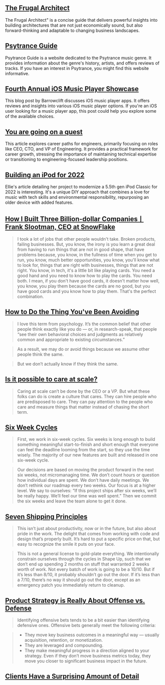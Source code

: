 
## [The Frugal Architect](https://www.thefrugalarchitect.com/)
The Frugal Architect" is a concise guide that delivers powerful insights into building architectures that are not just economically sound, but also forward-thinking and adaptable to changing business landscapes.

## [Psytrance Guide](https://psytranceguide.com/)
Psytrance Guide is a website dedicated to the Psytrance music genre. It provides information about the genre's history, artists, and offers reviews of tracks. If you have an interest in Psytrance, you might find this website informative.

## [Fourth Annual iOS Music Player Showcase](https://barrowclift.me/post/fourth-annual-ios-music-player-showcase)
This blog post by Barrowclift discusses iOS music player apps. It offers reviews and insights into various iOS music player options. If you're an iOS user looking for a music player app, this post could help you explore some of the available choices.

## [You are going on a quest](https://randsinrepose.com/archives/you-are-going-on-a-quest/)

This article explores career paths for engineers, primarily focusing on roles like CEO, CTO, and VP of Engineering. It provides a practical framework for career growth, stressing the importance of maintaining technical expertise or transitioning to engineering-focused leadership positions. 

## [Building an iPod for 2022](https://ellie.wtf/projects/ipod)

Ellie's article detailing her project to modernize a 5.5th gen iPod Classic for 2022 is interesting. It's a unique DIY approach that combines a love for music with tech skills and environmental responsibility, repurposing an older device with added features.


## [How I Built Three Billion-dollar CompaniesㅣFrank Slootman, CEO at SnowFlake](https://www.youtube.com/watch?v=oiWwyt3HVT0)

> I took a lot of jobs that other people wouldn't take.  Broken products, failing businesses. But, you know, the irony is you learn a great deal from having to run things that are not in good shape, that have problems because, you know, in the fullness of time when you get to run, you know, much better opportunities, you know, you'll know what to look for, things that are right with businesses, things that are not right.
> You know, in tech, it's a little bit like playing cards. You need a good hand and you need to know how to play the cards. You need both. I mean, if you don't have good cards, it doesn't matter how well, you know, you play them because the cards are no good, but you have good cards and you know how to play them. That's the perfect combination.

## [How to Do the Thing You've Been Avoiding](https://jasonfeifer.beehiiv.com/p/the-thing-that-seems-like-a-bad-idea-maybe-try-it)

> I love this term from psychology. It’s the common belief that other people think exactly like you do — or, in research-speak, that people “see their own behavioral choices and judgments as relatively common and appropriate to existing circumstances.”

> As a result, we may do or avoid things because we assume other people think the same.

> But we don’t actually know if they think the same.

## [Is it possible to care at scale?](https://seths.blog/2023/03-is-it-possible-to-care-at-scale/)

> Caring at scale can’t be done by the CEO or a VP. But what these folks can do is create a culture that cares. They can hire people who are predisposed to care. They can pay attention to the people who care and measure things that matter instead of chasing the short term.


## [Six Week Cycles](https://basecamp.com/shapeup/0.3-chapter-01#six-week-cycles)

> First, we work in six-week cycles. Six weeks is long enough to build something meaningful start-to-finish and short enough that everyone can feel the deadline looming from the start, so they use the time wisely. The majority of our new features are built and released in one six-week cycle.

> Our decisions are based on moving the product forward in the next six weeks, not micromanaging time. We don’t count hours or question how individual days are spent. We don’t have daily meetings. We don’t rethink our roadmap every two weeks. Our focus is at a higher level. We say to ourselves: “If this project ships after six weeks, we’ll be really happy. We’ll feel our time was well spent.” Then we commit the six weeks and leave the team alone to get it done.


## [Seven Shipping Principles](https://37signals.com/seven-shipping-principles)

> This isn’t just about productivity, now or in the future, but also about pride in the work. The delight that comes from working with code and design that’s properly built. It’s hard to put a specific price on that, but easy to recognize the smile it puts on your face.

> This is not a general license to gold-plate everything. We intentionally constrain ourselves through the cycles in Shape Up, such that we don’t end up spending 2 months on stuff that warranted 2 weeks worth of work. Not every batch of work is going to be a 10/10. But if it’s less than 8/10, it probably shouldn’t go out the door. If it’s less than a 7/10, there’s no way it should go out the door, except as an emergency patch you immediately return to cleanup.


## [Product Strategy is Really About Offense vs. Defense](https://www.reforge.com/blog/product-strategy-framework-offense-vs-defense)

> Identifying offensive bets tends to be a bit easier than identifying defensive ones.
> Offensive bets generally meet the following criteria: 

> - They move key business outcomes in a meaningful way — usually acquisition, retention, or monetization.
> - They are leveraged and compounding.
> - They make meaningful progress in a direction aligned to your strategy. Even if they don’t move business metrics today, they move you closer to significant business impact in the future.


## [Clients Have a Surprising Amount of Detail](https://tomcritchlow.com/2023/06/05/clients-detail/)
